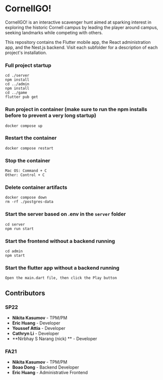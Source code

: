 # CornellGO!

CornellGO! is an interactive scavenger hunt aimed at sparking interest in exploring the historic Cornell campus by leading the player around campus, seeking landmarks while competing with others.

This repository contains the Flutter mobile app, the React administration app, and the Nest.js backend. Visit each subfolder for a description of each project's installation.

### Full project startup

```
cd ./server
npm install
cd ../admin
npm install
cd ../game
flutter pub get
```

### Run project in container (make sure to run the npm installs before to prevent a very long startup)

```
docker compose up
```

### Restart the container

```
docker compose restart
```

### Stop the container

```
Mac OS: Command + C
Other: Control + C
```

### Delete container artifacts

```
docker compose down
rm -rf ./postgres-data
```

### Start the server based on .env in the `server` folder

```
cd server
npm run start
```

### Start the frontend without a backend running

```
cd admin
npm start
```

### Start the flutter app without a backend running

```
Open the main.dart file, then click the Play button
```

## Contributors


### SP22 
- **Nikita Kasumov** - TPM/PM 
- **Eric Huang** - Developer 
- **Youssef Attia** - Developer
- **Cathryn Li** - Developer
- **Nirbhay S Narang (nick) ** - Developer

### FA21
- **Nikita Kasumov** - TPM/PM
- **Boao Dong** - Backend Developer
- **Eric Huang** - Administrative Frontend
